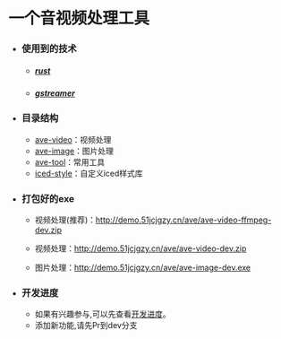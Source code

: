 # 一个音视频处理工具

- ### 使用到的技术
    - ##### [rust](https://www.rust-lang.org)
    - ##### [gstreamer](https://gstreamer.freedesktop.org)

- ### 目录结构
    + [ave-video](./ave-video)：视频处理
    + [ave-image](./ave-image)：图片处理
    + [ave-tool](./ave-tool)：常用工具
    + [iced-style](./iced-style)：自定义iced样式库

- ### 打包好的exe
    + 视频处理(推荐)：http://demo.51jcjgzy.cn/ave/ave-video-ffmpeg-dev.zip

    + 视频处理：http://demo.51jcjgzy.cn/ave/ave-video-dev.zip

    + 图片处理：http://demo.51jcjgzy.cn/ave/ave-image-dev.exe


- ### 开发进度
    + 如果有兴趣参与,可以先查看[开发进度](https://github.com/schizobulia/ave/projects/1)。
    + 添加新功能,请先Pr到dev分支

